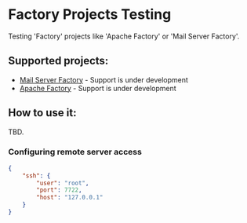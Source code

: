 # Factory Projects Testing
Testing 'Factory' projects like 'Apache Factory' or 'Mail Server Factory'.

## Supported projects:
- [Mail Server Factory](https://github.com/milos85vasic/Mail-Server-Factory) - Support is under development
- [Apache Factory](https://github.com/milos85vasic/Apache-Factory) - Support is under development

## How to use it:
TBD.

### Configuring remote server access

```json
{
    "ssh": {
        "user": "root",
        "port": 7722,
        "host": "127.0.0.1"
    }
}
```

